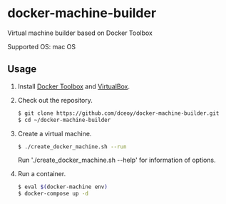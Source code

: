 docker-machine-builder
======================

Virtual machine builder based on Docker Toolbox

Supported OS: mac OS

Usage
-----

1.  Install [Docker Toolbox](https://www.docker.com/products/docker-toolbox) and [VirtualBox](https://www.virtualbox.org/).

2.  Check out the repository.

    ```sh
    $ git clone https://github.com/dceoy/docker-machine-builder.git
    $ cd ~/docker-machine-builder
    ```

3.  Create a virtual machine.

    ```sh
    $ ./create_docker_machine.sh --run
    ```

    Run './create_docker_machine.sh --help' for information of options.

4.  Run a container.

    ```sh
    $ eval $(docker-machine env)
    $ docker-compose up -d
    ```
